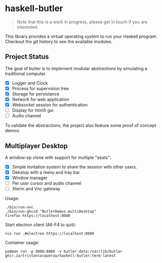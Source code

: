 # haskell-butler

> Note that this is a work in progress, please get in touch if you are interested.

This library provides a virtual operating system to run your Haskell program.
Checkout the git history to see the available modules.

## Project Status

The goal of butler is to implement modular abstractions
by simulating a traditional computer.

- [x] Logger and Clock
- [x] Process for supervision tree
- [x] Storage for persistance
- [x] Network for web application
- [x] Websocket session for authentication
- [ ] Display for html5 gui
- [ ] Audio channel

To validate the abstractions, the project also feature some proof of concept demos:


## Multiplayer Desktop

A window-xp clone with support for multiple "seats":

- [x] Simple invitation system to share the session with other users.
- [x] Dekstop with a menu and tray bar
- [x] Window manager
- [ ] Per user cursor and audio channel
- [ ] Xterm and Vnc gateway

Usage:

```ShellSession
./bin/run-vnc
./bin/run-ghcid "ButlerDemos.multiDesktop"
firefox https://localhost:8080
```

Start electron client (Alt-F4 to quit):

```ShellSession
nix run .#electron https://localhost:8080
```

Container usage:

```ShellSession
podman run -p 8080:8080 -v butler-data:/var/lib/butler ghcr.io/tristancacqueray/haskell-butler:term-latest
```
